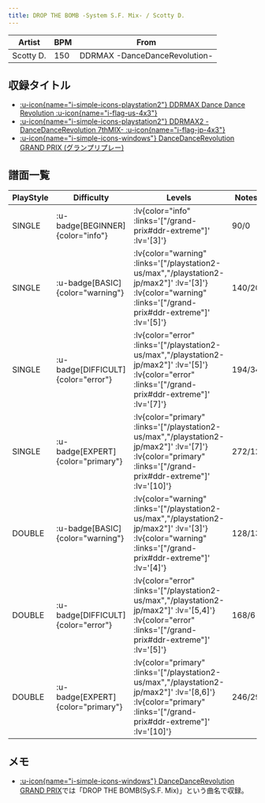 ```yaml
---
title: DROP THE BOMB -System S.F. Mix- / Scotty D.
---
```


|Artist|BPM|From|
|------|---|----|
|Scotty D.|150|DDRMAX -DanceDanceRevolution-|

## 収録タイトル

- [ :u-icon{name="i-simple-icons-playstation2"} DDRMAX Dance Dance Revolution :u-icon{name="i-flag-us-4x3"} ](/playstation2-us/max)
- [ :u-icon{name="i-simple-icons-playstation2"} DDRMAX2 -DanceDanceRevolution 7thMIX- :u-icon{name="i-flag-jp-4x3"} ](/playstation2-jp/max2)
- [ :u-icon{name="i-simple-icons-windows"} DanceDanceRevolution GRAND PRIX (グランプリプレー)](/grand-prix#ddr-extreme)

## 譜面一覧

|PlayStyle|Difficulty|Levels|Notes|Movie|
|---------|----------|------|-----|-----|
|SINGLE| :u-badge[BEGINNER]{color="info"} | :lv{color="info" :links='["/grand-prix#ddr-extreme"]' :lv='[3]'} |90/0||
|SINGLE| :u-badge[BASIC]{color="warning"} | :lv{color="warning" :links='["/playstation2-us/max","/playstation2-jp/max2"]' :lv='[3]'}  :lv{color="warning" :links='["/grand-prix#ddr-extreme"]' :lv='[5]'} |140/20||
|SINGLE| :u-badge[DIFFICULT]{color="error"} | :lv{color="error" :links='["/playstation2-us/max","/playstation2-jp/max2"]' :lv='[5]'}  :lv{color="error" :links='["/grand-prix#ddr-extreme"]' :lv='[7]'} |194/34||
|SINGLE| :u-badge[EXPERT]{color="primary"} | :lv{color="primary" :links='["/playstation2-us/max","/playstation2-jp/max2"]' :lv='[7]'}  :lv{color="primary" :links='["/grand-prix#ddr-extreme"]' :lv='[10]'} |272/12||
|DOUBLE| :u-badge[BASIC]{color="warning"} | :lv{color="warning" :links='["/playstation2-us/max","/playstation2-jp/max2"]' :lv='[3]'}  :lv{color="warning" :links='["/grand-prix#ddr-extreme"]' :lv='[4]'} |128/13||
|DOUBLE| :u-badge[DIFFICULT]{color="error"} | :lv{color="error" :links='["/playstation2-us/max","/playstation2-jp/max2"]' :lv='[5,4]'}  :lv{color="error" :links='["/grand-prix#ddr-extreme"]' :lv='[5]'} |168/6||
|DOUBLE| :u-badge[EXPERT]{color="primary"} | :lv{color="primary" :links='["/playstation2-us/max","/playstation2-jp/max2"]' :lv='[8,6]'}  :lv{color="primary" :links='["/grand-prix#ddr-extreme"]' :lv='[10]'} |246/29||

## メモ

- [ :u-icon{name="i-simple-icons-windows"} DanceDanceRevolution GRAND PRIX](/grand-prix#ddr-extreme)では「DROP THE BOMB(SyS.F. Mix)」という曲名で収録。
